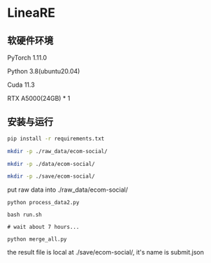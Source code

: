 # LineaRE

## 软硬件环境

PyTorch  1.11.0

Python  3.8(ubuntu20.04)

Cuda  11.3

RTX A5000(24GB) * 1

## 安装与运行
```bash
pip install -r requirements.txt

mkdir -p ./raw_data/ecom-social/

mkdir -p ./data/ecom-social/

mkdir -p ./save/ecom-social/
```

put raw data into ./raw_data/ecom-social/

```
python process_data2.py

bash run.sh

# wait about 7 hours...

python merge_all.py
```

the result file is local at ./save/ecom-social/, it's name is submit.json
